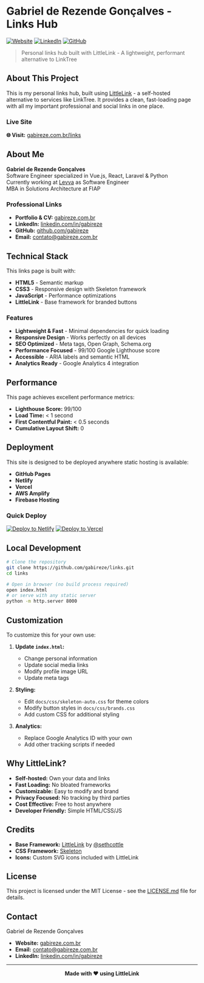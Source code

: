 # Gabriel de Rezende Gonçalves - Links Hub

[![Website](https://img.shields.io/badge/Website-gabireze.com.br-blue?style=flat-square&logo=safari)](https://gabireze.com.br)
[![LinkedIn](https://img.shields.io/badge/LinkedIn-gabireze-0077B5?style=flat-square&logo=linkedin)](https://linkedin.com/in/gabireze)
[![GitHub](https://img.shields.io/badge/GitHub-gabireze-181717?style=flat-square&logo=github)](https://github.com/gabireze)

> Personal links hub built with LittleLink - A lightweight, performant alternative to LinkTree

## About This Project

This is my personal links hub, built using [LittleLink](https://github.com/sethcottle/littlelink) - a self-hosted alternative to services like LinkTree. It provides a clean, fast-loading page with all my important professional and social links in one place.

### Live Site
**🌐 Visit:** [gabireze.com.br/links](https://gabireze.com.br/links)

## About Me

**Gabriel de Rezende Gonçalves**  
Software Engineer specialized in Vue.js, React, Laravel & Python  
Currently working at [Levva](https://levva.com.br/) as Software Engineer  
MBA in Solutions Architecture at FIAP

### Professional Links
- **Portfolio & CV:** [gabireze.com.br](https://gabireze.com.br)
- **LinkedIn:** [linkedin.com/in/gabireze](https://linkedin.com/in/gabireze)
- **GitHub:** [github.com/gabireze](https://github.com/gabireze)
- **Email:** [contato@gabireze.com.br](mailto:contato@gabireze.com.br)

## Technical Stack

This links page is built with:
- **HTML5** - Semantic markup
- **CSS3** - Responsive design with Skeleton framework
- **JavaScript** - Performance optimizations
- **LittleLink** - Base framework for branded buttons

### Features
- **Lightweight & Fast** - Minimal dependencies for quick loading
- **Responsive Design** - Works perfectly on all devices
- **SEO Optimized** - Meta tags, Open Graph, Schema.org
- **Performance Focused** - 99/100 Google Lighthouse score
- **Accessible** - ARIA labels and semantic HTML
- **Analytics Ready** - Google Analytics 4 integration

## Performance

This page achieves excellent performance metrics:
- **Lighthouse Score:** 99/100
- **Load Time:** < 1 second
- **First Contentful Paint:** < 0.5 seconds
- **Cumulative Layout Shift:** 0

## Deployment

This site is designed to be deployed anywhere static hosting is available:
- **GitHub Pages**
- **Netlify**
- **Vercel** 
- **AWS Amplify**
- **Firebase Hosting**

### Quick Deploy
[![Deploy to Netlify](https://www.netlify.com/img/deploy/button.svg)](https://app.netlify.com/start/deploy?repository=https://github.com/gabireze/links)
[![Deploy to Vercel](https://vercel.com/button)](https://vercel.com/new/clone?repository-url=https://github.com/gabireze/links)

## Local Development

```bash
# Clone the repository
git clone https://github.com/gabireze/links.git
cd links

# Open in browser (no build process required)
open index.html
# or serve with any static server
python -m http.server 8000
```

## Customization

To customize this for your own use:

1. **Update `index.html`:**
   - Change personal information
   - Update social media links
   - Modify profile image URL
   - Update meta tags

2. **Styling:**
   - Edit `docs/css/skeleton-auto.css` for theme colors
   - Modify button styles in `docs/css/brands.css`
   - Add custom CSS for additional styling

3. **Analytics:**
   - Replace Google Analytics ID with your own
   - Add other tracking scripts if needed

## Why LittleLink?

- **Self-hosted:** Own your data and links
- **Fast Loading:** No bloated frameworks
- **Customizable:** Easy to modify and brand
- **Privacy Focused:** No tracking by third parties
- **Cost Effective:** Free to host anywhere
- **Developer Friendly:** Simple HTML/CSS/JS

## Credits

- **Base Framework:** [LittleLink](https://github.com/sethcottle/littlelink) by [@sethcottle](https://github.com/sethcottle)
- **CSS Framework:** [Skeleton](http://getskeleton.com/)
- **Icons:** Custom SVG icons included with LittleLink

## License

This project is licensed under the MIT License - see the [LICENSE.md](LICENSE.md) file for details.

## Contact

Gabriel de Rezende Gonçalves
- **Website:** [gabireze.com.br](https://gabireze.com.br)
- **Email:** [contato@gabireze.com.br](mailto:contato@gabireze.com.br)
- **LinkedIn:** [linkedin.com/in/gabireze](https://linkedin.com/in/gabireze)

---

<div align="center">

**Made with ❤️ using LittleLink**

</div>
